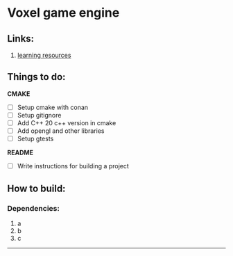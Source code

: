 # Voxel game engine

## Links:
1. [learning resources](./docs/resources.md)

## Things to do:

**CMAKE**

- [ ] Setup cmake with conan
- [ ] Setup gitignore
- [ ] Add C++ 20 c++ version in cmake
- [ ] Add opengl and other libraries
- [ ] Setup gtests

**README**
- [ ] Write instructions for building a project

## How to build:

### Dependencies:
1. a
2. b
3. c

--------------------------------------------------------------

